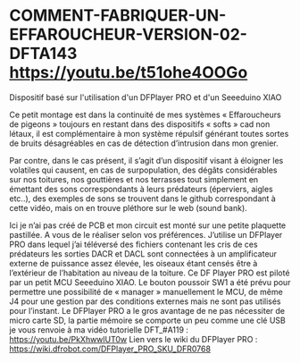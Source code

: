 # COMMENT-FABRIQUER-UN-EFFAROUCHEUR-VERSION-02-DFTA143 https://youtu.be/t51ohe4OOGo
Dispositif basé sur l'utilisation d'un DFPlayer PRO et d'un Seeeduino XIAO

Ce petit montage est dans la continuité de mes systèmes « Effaroucheurs de pigeons » toujours en restant dans des dispositifs « softs » cad non létaux, il est complémentaire à mon système répulsif générant toutes sortes de bruits désagréables en cas de détection d’intrusion dans mon grenier.

Par contre, dans le cas présent, il s’agit d’un dispositif visant à éloigner les volatiles qui causent, en cas de surpopulation, des dégâts considérables sur nos toitures, nos gouttières et nos terrasses tout simplement en émettant des sons correspondants à leurs prédateurs (éperviers, aigles etc..), des exemples de sons se trouvent dans le github correspondant à cette vidéo, mais on en trouve pléthore sur le web (sound bank).

Ici je n’ai pas créé de PCB et mon circuit est monté sur une petite plaquette pastillée. A vous de le réaliser selon vos préférences.
J’utilise un DFPlayer PRO dans lequel j’ai téléversé des fichiers contenant les cris de ces prédateurs les sorties DACR et DACL sont connectées à un amplificateur externe de puissance assez élevée, les oiseaux étant censés être à l’extérieur de l’habitation au niveau de la toiture. Ce DF Player PRO est piloté par un petit MCU Seeeduino XIAO.
Le bouton poussoir SW1 a été prévu pour permettre une possibilité de « manager » manuellement le MCU, de même J4 pour une gestion par des conditions externes mais ne sont pas utilisés pour l’instant.
Le DFPlayer PRO a le gros avantage de ne pas nécessiter de micro carte SD, la partie mémoire se comporte un peu comme une clé USB je vous renvoie à ma vidéo tutorielle DFT_#A119 :
https://youtu.be/PkXhwwlUT0w
Lien vers le wiki du DFPlayer PRO : https://wiki.dfrobot.com/DFPlayer_PRO_SKU_DFR0768
